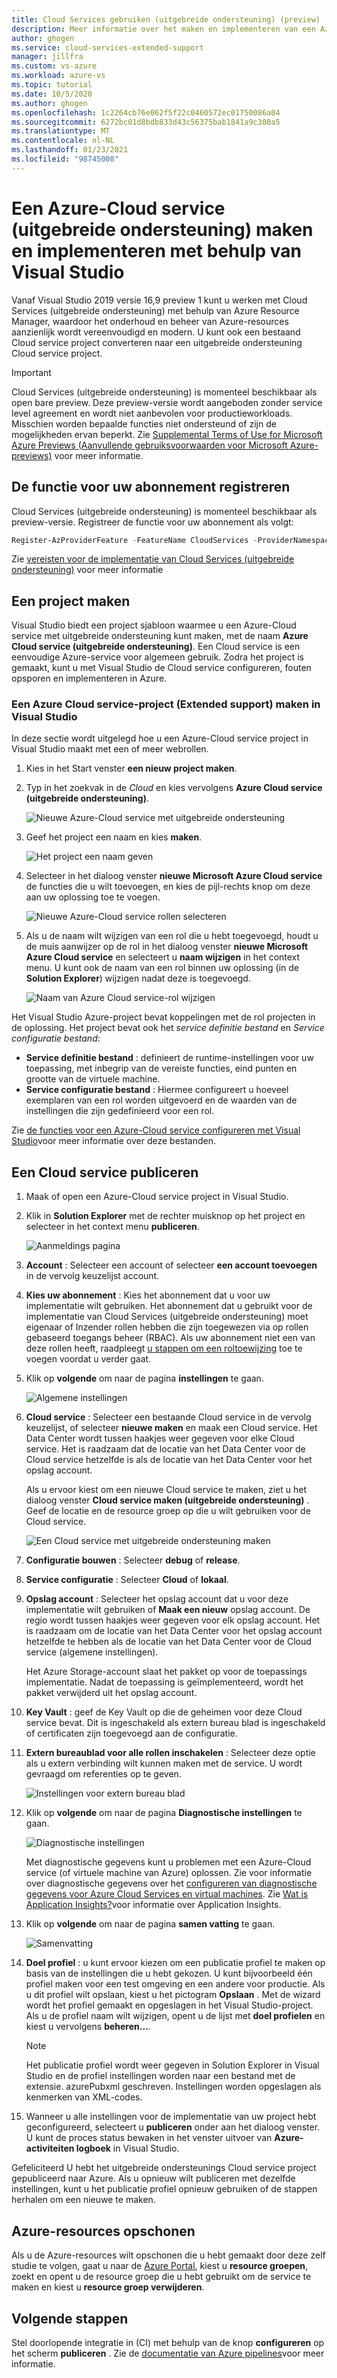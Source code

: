 ```yaml
---
title: Cloud Services gebruiken (uitgebreide ondersteuning) (preview)
description: Meer informatie over het maken en implementeren van een Azure-Cloud service met behulp van Azure Resource Manager met Visual Studio
author: ghogen
ms.service: cloud-services-extended-support
manager: jillfra
ms.custom: vs-azure
ms.workload: azure-vs
ms.topic: tutorial
ms.date: 10/5/2020
ms.author: ghogen
ms.openlocfilehash: 1c2264cb76e062f5f22c0460572ec01750086a04
ms.sourcegitcommit: 6272bc01d8bdb833d43c56375bab1841a9c380a5
ms.translationtype: MT
ms.contentlocale: nl-NL
ms.lasthandoff: 01/23/2021
ms.locfileid: "98745008"
---
```

# <a name="create-and-deploy-a-azure-cloud-service-extended-support-using-visual-studio"></a>Een Azure-Cloud service (uitgebreide ondersteuning) maken en implementeren met behulp van Visual Studio

Vanaf Visual Studio 2019 versie 16,9 preview 1 kunt u werken met Cloud Services (uitgebreide ondersteuning) met behulp van Azure Resource Manager, waardoor het onderhoud en beheer van Azure-resources aanzienlijk wordt vereenvoudigd en modern. U kunt ook een bestaand Cloud service project converteren naar een uitgebreide ondersteuning Cloud service project.

> [!IMPORTANT]
> Cloud Services (uitgebreide ondersteuning) is momenteel beschikbaar als open bare preview.
> Deze preview-versie wordt aangeboden zonder service level agreement en wordt niet aanbevolen voor productieworkloads. Misschien worden bepaalde functies niet ondersteund of zijn de mogelijkheden ervan beperkt. Zie [Supplemental Terms of Use for Microsoft Azure Previews (Aanvullende gebruiksvoorwaarden voor Microsoft Azure-previews)](https://azure.microsoft.com/support/legal/preview-supplemental-terms/) voor meer informatie.

## <a name="register-the-feature-for-your-subscription"></a>De functie voor uw abonnement registreren
Cloud Services (uitgebreide ondersteuning) is momenteel beschikbaar als preview-versie. Registreer de functie voor uw abonnement als volgt:

```powershell
Register-AzProviderFeature -FeatureName CloudServices -ProviderNamespace Microsoft.Compute
```
Zie [vereisten voor de implementatie van Cloud Services (uitgebreide ondersteuning)](deploy-prerequisite.md) voor meer informatie

## <a name="create-a-project"></a>Een project maken

Visual Studio biedt een project sjabloon waarmee u een Azure-Cloud service met uitgebreide ondersteuning kunt maken, met de naam **Azure Cloud service (uitgebreide ondersteuning)**. Een Cloud service is een eenvoudige Azure-service voor algemeen gebruik. Zodra het project is gemaakt, kunt u met Visual Studio de Cloud service configureren, fouten opsporen en implementeren in Azure.

### <a name="to-create-an-azure-cloud-service-extended-support-project-in-visual-studio"></a>Een Azure Cloud service-project (Extended support) maken in Visual Studio

In deze sectie wordt uitgelegd hoe u een Azure-Cloud service project in Visual Studio maakt met een of meer webrollen.

1. Kies in het Start venster **een nieuw project maken**.

1. Typ in het zoekvak in de *Cloud* en kies vervolgens **Azure Cloud service (uitgebreide ondersteuning)**.

   ![Nieuwe Azure-Cloud service met uitgebreide ondersteuning](./media/choose-project-template.png)

1. Geef het project een naam en kies **maken**.

   ![Het project een naam geven](./media/configure-new-project.png)

1. Selecteer in het dialoog venster **nieuwe Microsoft Azure Cloud service** de functies die u wilt toevoegen, en kies de pijl-rechts knop om deze aan uw oplossing toe te voegen.

    ![Nieuwe Azure-Cloud service rollen selecteren](./media/choose-roles.png)

1. Als u de naam wilt wijzigen van een rol die u hebt toegevoegd, houdt u de muis aanwijzer op de rol in het dialoog venster **nieuwe Microsoft Azure Cloud service** en selecteert u **naam wijzigen** in het context menu. U kunt ook de naam van een rol binnen uw oplossing (in de **Solution Explorer**) wijzigen nadat deze is toegevoegd.

    ![Naam van Azure Cloud service-rol wijzigen](./media/new-cloud-service-rename.png)

Het Visual Studio Azure-project bevat koppelingen met de rol projecten in de oplossing. Het project bevat ook het *service definitie bestand* en *Service configuratie bestand*:

- **Service definitie bestand** : definieert de runtime-instellingen voor uw toepassing, met inbegrip van de vereiste functies, eind punten en grootte van de virtuele machine.
- **Service configuratie bestand** : Hiermee configureert u hoeveel exemplaren van een rol worden uitgevoerd en de waarden van de instellingen die zijn gedefinieerd voor een rol.

Zie [de functies voor een Azure-Cloud service configureren met Visual Studio](https://docs.microsoft.com/visualstudio/azure/vs-azure-tools-configure-roles-for-cloud-service)voor meer informatie over deze bestanden.

## <a name="publish-a-cloud-service"></a>Een Cloud service publiceren

1. Maak of open een Azure-Cloud service project in Visual Studio.

1. Klik in **Solution Explorer** met de rechter muisknop op het project en selecteer in het context menu **publiceren**.

   ![Aanmeldings pagina](./media/publish-step-1.png)

1. **Account** : Selecteer een account of selecteer **een account toevoegen** in de vervolg keuzelijst account.

1. **Kies uw abonnement** : Kies het abonnement dat u voor uw implementatie wilt gebruiken. Het abonnement dat u gebruikt voor de implementatie van Cloud Services (uitgebreide ondersteuning) moet eigenaar of Inzender rollen hebben die zijn toegewezen via op rollen gebaseerd toegangs beheer (RBAC). Als uw abonnement niet een van deze rollen heeft, raadpleegt [u stappen om een roltoewijzing](https://docs.microsoft.com/azure/role-based-access-control/role-assignments-steps) toe te voegen voordat u verder gaat.

1. Klik op **volgende** om naar de pagina **instellingen** te gaan.

   ![Algemene instellingen](./media/publish-settings.png)

1. **Cloud service** : Selecteer een bestaande Cloud service in de vervolg keuzelijst, of selecteer **nieuwe maken** en maak een Cloud service. Het Data Center wordt tussen haakjes weer gegeven voor elke Cloud service. Het is raadzaam dat de locatie van het Data Center voor de Cloud service hetzelfde is als de locatie van het Data Center voor het opslag account.

   Als u ervoor kiest om een nieuwe Cloud service te maken, ziet u het dialoog venster **Cloud service maken (uitgebreide ondersteuning)** . Geef de locatie en de resource groep op die u wilt gebruiken voor de Cloud service.

   ![Een Cloud service met uitgebreide ondersteuning maken](./media/extended-support-dialog.png)

1. **Configuratie bouwen** : Selecteer **debug** of **release**.

1. **Service configuratie** : Selecteer **Cloud** of **lokaal**.

1. **Opslag account** : Selecteer het opslag account dat u voor deze implementatie wilt gebruiken of **Maak een nieuw** opslag account. De regio wordt tussen haakjes weer gegeven voor elk opslag account. Het is raadzaam om de locatie van het Data Center voor het opslag account hetzelfde te hebben als de locatie van het Data Center voor de Cloud service (algemene instellingen).

   Het Azure Storage-account slaat het pakket op voor de toepassings implementatie. Nadat de toepassing is geïmplementeerd, wordt het pakket verwijderd uit het opslag account.

1. **Key Vault** : geef de Key Vault op die de geheimen voor deze Cloud service bevat. Dit is ingeschakeld als extern bureau blad is ingeschakeld of certificaten zijn toegevoegd aan de configuratie.

1. **Extern bureaublad voor alle rollen inschakelen** : Selecteer deze optie als u extern verbinding wilt kunnen maken met de service. U wordt gevraagd om referenties op te geven.

   ![Instellingen voor extern bureau blad](./media/remote-desktop-configuration.png)

1. Klik op **volgende** om naar de pagina **Diagnostische instellingen** te gaan.

   ![Diagnostische instellingen](./media/diagnostics-settings.png)

   Met diagnostische gegevens kunt u problemen met een Azure-Cloud service (of virtuele machine van Azure) oplossen. Zie voor informatie over diagnostische gegevens over het [configureren van diagnostische gegevens voor Azure Cloud Services en virtual machines](https://docs.microsoft.com/visualstudio/azure/vs-azure-tools-diagnostics-for-cloud-services-and-virtual-machines). Zie [Wat is Application Insights?](https://docs.microsoft.com/azure/azure-monitor/app/app-insights-overview)voor informatie over Application Insights.

1. Klik op **volgende** om naar de pagina **samen vatting** te gaan.

   ![Samenvatting](./media/publish-summary.png)

1. **Doel profiel** : u kunt ervoor kiezen om een publicatie profiel te maken op basis van de instellingen die u hebt gekozen. U kunt bijvoorbeeld één profiel maken voor een test omgeving en een andere voor productie. Als u dit profiel wilt opslaan, kiest u het pictogram **Opslaan** . Met de wizard wordt het profiel gemaakt en opgeslagen in het Visual Studio-project. Als u de profiel naam wilt wijzigen, opent u de lijst met **doel profielen** en kiest u vervolgens **beheren...**.

   > [!Note]
   > Het publicatie profiel wordt weer gegeven in Solution Explorer in Visual Studio en de profiel instellingen worden naar een bestand met de extensie. azurePubxml geschreven. Instellingen worden opgeslagen als kenmerken van XML-codes.

1. Wanneer u alle instellingen voor de implementatie van uw project hebt geconfigureerd, selecteert u **publiceren** onder aan het dialoog venster. U kunt de proces status bewaken in het venster uitvoer van **Azure-activiteiten logboek** in Visual Studio.

Gefeliciteerd U hebt het uitgebreide ondersteunings Cloud service project gepubliceerd naar Azure. Als u opnieuw wilt publiceren met dezelfde instellingen, kunt u het publicatie profiel opnieuw gebruiken of de stappen herhalen om een nieuwe te maken.

## <a name="clean-up-azure-resources"></a>Azure-resources opschonen

Als u de Azure-resources wilt opschonen die u hebt gemaakt door deze zelf studie te volgen, gaat u naar de [Azure Portal](https://portal.azure.com), kiest u **resource groepen**, zoekt en opent u de resource groep die u hebt gebruikt om de service te maken en kiest u **resource groep verwijderen**.

## <a name="next-steps"></a>Volgende stappen

Stel doorlopende integratie in (CI) met behulp van de knop **configureren** op het scherm **publiceren** . Zie de [documentatie van Azure pipelines](https://docs.microsoft.com/azure/devops/pipelines)voor meer informatie.
